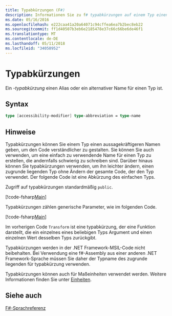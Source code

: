 ```yaml
---
title: Typabkürzungen (F#)
description: Informationen Sie zu f# typabkürzungen auf einem Typ einen aussagekräftigeren Namen geben, um den Code verständlicher zu gestalten.
ms.date: 05/16/2016
ms.openlocfilehash: e222caa41a20a64071c94cffea6ea7b2bec8eb22
ms.sourcegitcommit: ff1d40507b3eb6e2185478e37c66c66be6de46f1
ms.translationtype: MT
ms.contentlocale: de-DE
ms.lasthandoff: 05/11/2018
ms.locfileid: "34058952"
---
```

# <a name="type-abbreviations"></a>Typabkürzungen

Ein *-typabkürzung* einen Alias oder ein alternativer Name für einen Typ ist.

## <a name="syntax"></a>Syntax

```fsharp
type [accessibility-modifier] type-abbreviation = type-name
```

## <a name="remarks"></a>Hinweise
Typabkürzungen können Sie einem Typ einen aussagekräftigeren Namen geben, um den Code verständlicher zu gestalten. Sie können Sie auch verwenden, um eine einfach zu verwendende Name für einen Typ zu erstellen, die andernfalls schwierig zu schreiben sind. Darüber hinaus können Sie typabkürzungen verwenden, um ihn leichter ändern, einen zugrunde liegenden Typ ohne Ändern der gesamte Code, der den Typ verwendet. Der folgende Code ist eine Abkürzung des einfachen Typs.

Zugriff auf typabkürzungen standardmäßig `public`.

[!code-fsharp[Main](../../../samples/snippets/fsharp/lang-ref-1/snippet2301.fs)]

Typabkürzungen zählen generische Parameter, wie im folgenden Code.

[!code-fsharp[Main](../../../samples/snippets/fsharp/lang-ref-1/snippet2302.fs)]

Im vorherigen Code `Transform` ist eine typabkürzung, der eine Funktion darstellt, die ein einzelnes eines beliebigen Typs Argument und einen einzelnen Wert desselben Typs zurückgibt.

Typabkürzungen werden in der .NET Framework-MSIL-Code nicht beibehalten. Bei Verwendung eine f#-Assembly aus einer anderen .NET Framework-Sprache müssen Sie daher der Typname des zugrunde liegenden für typabkürzung verwenden.

Typabkürzungen können auch für Maßeinheiten verwendet werden. Weitere Informationen finden Sie unter [Einheiten](units-of-measure.md).


## <a name="see-also"></a>Siehe auch
[F#-Sprachreferenz](index.md)

